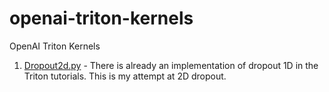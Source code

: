 # openai-triton-kernels
OpenAI Triton Kernels

1. [Dropout2d.py](https://github.com/sandeepkumar-skb/openai-triton-kernels/blob/main/dropout_2d.py) - There is already an implementation of dropout 1D in the Triton tutorials. This is my attempt at 2D dropout.
